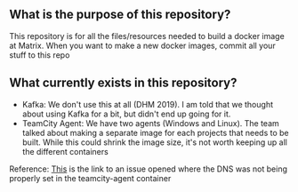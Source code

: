 ## What is the purpose of this repository?
This repository is for all the files/resources needed to build a docker image at Matrix. When you want to make a new docker images, commit all your stuff to this repo

## What currently exists in this repository?
- Kafka: We don't use this at all (DHM 2019). I am told that we thought about using Kafka for a bit, but didn't end up going for it.
- TeamCity Agent: We have two agents (Windows and Linux). The team talked about making a separate image for each projects that needs to be built. While this could shrink the image size, it's not worth keeping up all the different containers

Reference: [This](https://youtrack.jetbrains.com/issue/TW-61433 "TeamCity agent DNS issue") is the link to an issue opened where the DNS was not being properly set in the teamcity-agent container
